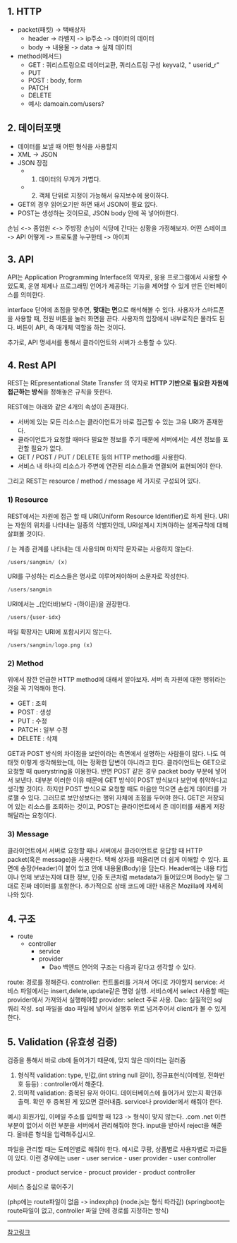 ## 1. HTTP
* packet(패킷)  -> 택배상자 
    * header -> 라벨지 -> ip주소 -> 데이터의 데이터
    * body -> 내용물 -> data -> 실제 데이터
* method(메서드)
    * GET : 쿼리스트링으로 데이터교환, 쿼리스트링 구성 keyval2, " userid_r"
    * PUT
    * POST : body, form
    * PATCH
    * DELETE
    * 예시: damoain.com/users?

## 2. 데이터포맷
* 데이터를 보낼 때 어떤 형식을 사용할지
* XML -> JSON
* JSON 장점
    * 1) 데이터의 무게가 가볍다.
    * 2) 객체 단위로 지정이 가능해서 유지보수에 용이하다.
* GET의 경우 읽어오기만 하면 돼서 JSON이 필요 없다.
* POST는 생성하는 것이므로, JSON body 안에 꼭 넣어야한다.

손님 <-> 종업원 <-> 주방장
손님이 식당에 간다는 상황을 가정해보자.
어떤 스테이크 -> API
어떻게 -> 프로토콜
누구한테 -> 아이피

## 3. API 
API는 Application Programming Interface의 약자로, 응용 프로그램에서 사용할 수 있도록, 운영 체제나 프로그래밍 언어가 제공하는 기능을 제어할 수 있게 만든 인터페이스를 의미한다.

interface 단어에 초점을 맞추면, **맞대는 면**으로 해석해볼 수 있다.
사용자가 스마트폰을 사용할 때, 전원 버튼을 눌러 화면을 끈다. 
사용자의 입장에서 내부로직은 몰라도 된다.
버튼이 API, 즉 매개체 역할을 하는 것이다. 

추가로, API 명세서를 통해서 클라이언트와 서버가 소통할 수 있다.

## 4. Rest API

REST는 REpresentational State Transfer 의 약자로 **HTTP 기반으로 필요한 자원에 접근하는 방식**을 정해놓은 규칙을 뜻한다. 

REST에는 아래와 같은 4개의 속성이 존재한다.

* 서버에 있는 모든 리소스는 클라이언트가 바로 접근할 수 있는 고유 URI가 존재한다. 
* 클라이언트가 요청할 때마다 필요한 정보를 주기 때문에 서버에서는 세션 정보를 포관할 필요가 없다.
* GET / POST / PUT / DELETE 등의 HTTP method를 사용한다.
* 서비스 내 하나의 리소스가 주변에 연관된 리소스들과 연결되어 표현되어야 한다.

그리고 REST는 resource / method / message 세 가지로 구성되어 있다.

### 1) Resource

REST에서는 자원에 접근 할 때 URI(Uniform Resource Identifier)로 하게 된다. URI는 자원의 위치를 나타내는 일종의 식별자인데, URI설계시 지켜야하는 설계규칙에 대해 살펴볼 것이다.

/ 는 계층 관계를 나타내는 데 사용되며 마지막 문자로는 사용하지 않는다.

```php
/users/sangmin/ (x)
```
URI를 구성하는 리소스들은 명사로 이루어져야하며 소문자로 작성한다.
```php
/users/sangmin
```

URI에서는 _(언더바)보다 -(하이픈)을 권장한다.
```php
/users/{user-idx}
```

파일 확장자는 URI에 포함시키지 않는다.
```php
/users/sangmin/logo.png (x)
```

### 2) Method
위에서 잠깐 언급한 HTTP method에 대해서 알아보자. 서버 측 자원에 대한 행위라는 것을 꼭 기억해야 한다.

* GET : 조회
* POST : 생성
* PUT : 수정
* PATCH : 일부 수정
* DELETE : 삭제

GET과 POST 방식의 차이점을 보안이라는 측면에서 설명하는 사람들이 많다. 나도 여태껏 이렇게 생각해왔는데, 이는 정확한 답변이 아니라고 한다.
클라이언트는 GET으로 요청할 때 querystring을 이용한다. 반면 POST 같은 경우 packet body 부분에 넣어서 보낸다. 대부분 이러한 이유 때문에 GET 방식이 POST 방식보다 보안에 취약하다고 생각할 것이다. 하지만 POST 방식으로 요청할 때도 마음만 먹으면 손쉽게 데이터를 가로챌 수 있다.
그러므로 보안성보다는 행위 자체에 초점을 두어야 한다. GET은 저장되어 있는 리소스를 조회하는 것이고, POST는 클라이언트에서 준 데이터를 새롭게 저장해달라는 요청이다.

### 3) Message
클라이언트에서 서버로 요청할 때나 서버에서 클라이언트로 응답할 때 HTTP packet(혹은 message)을 사용한다. 택배 상자를 떠올리면 더 쉽게 이해할 수 있다. 표면에 송장(Header)이 붙어 있고 안에 내용물(Body)을 담는다. Header에는 내용 타입이나 언제 보냈는지에 대한 정보, 인증 토큰처럼 metadata가 들어있으며 Body는 말 그대로 진짜 데이터를 포함한다. 추가적으로 상태 코드에 대한 내용은 Mozilla에 자세히 나와 있다.

## 4. 구조

* route
    * controller
        * service
        * provider
            * Dao
백엔드 언어의 구조는 다음과 같다고 생각할 수 있다.

route: 경로를 정해준다.
controller: 컨트롤러를 거쳐서 어디로 가야할지 
service: 서비스 파일에서는 insert,delete,update같은 명령 실행. 서비스에서 select 사용할 때는 provider에서 가져와서 실행해야함
provider: select 주로 사용.
Dao: 실질적인 sql 쿼리 작성. sql 파일을 dao 파일에 넣어서 실행후 위로 넘겨주어서 client가 볼 수 있게 한다.


## 5. Validation (유효성 검증)
검증을 통해서 바로 db에 들어가기 때문에, 맞지 않은 데이터는 걸러줌

1) 형식적 validation: type, 빈값,(int string null 길이), 정규표현식(이메일, 전화번호 등등) : controller에서 해준다.
2) 의미적 validation: 중복된 유저 아이디. 데이터베이스에 들어가서 있는지 확인후 출력. 확인 후 중복된 게 있으면 걸러내줌. service나 provider에서 해줘야 한다.

예시)
회원가입, 이메일 주소를 입력할 때 123 -> 형식이 맞지 않는다.
.com .net 이런 부분이 없어서
이런 부분을 서버에서 관리해줘야 한다.
input을 받아서 reject을 해준다.
올바른 형식을 입력해주십시오.

파일을 관리할 때는 도메인별로 해줘야 한다.
예시로 쿠팡, 상품별로 사용자별로 자료들이 있다.
이런 경우에는
user - user service
    - user provider
    - user controller

product - product service
        - procuct provider
        - product controller
    
서비스 중심으로 묶어주기


(php에는 route파일이 없음 -> indexphp)
(node.js는 형식 따라감)
(springboot는 route파일이 없고, controller 파일 안에 경로를 지정하는 방식)

---

[참고링크](https://dydrlaks.medium.com/rest-api-3e424716bab)